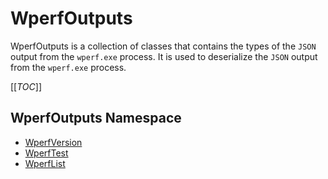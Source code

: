 # WperfOutputs

WperfOutputs is a collection of classes that contains the types of the `JSON` output from the `wperf.exe` process. It is used to deserialize the `JSON` output from the `wperf.exe` process.

[[_TOC_]]

## WperfOutputs Namespace

- [WperfVersion](wperf-version.md)
- [WperfTest](wperf-test.md)
- [WperfList](wperf-list.md)
